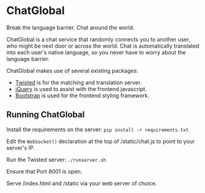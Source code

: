ChatGlobal
==========

Break the language barrier. Chat around the world.

ChatGlobal is a chat service that randomly connects you to another user, who might be next door or across the world. Chat is automatically translated into each user's native language, so you never have to worry about the language barrier.

ChatGlobal makes use of several existing packages:
* [Twisted](http://twistedmatrix.com/trac/) is for the matching and translation server.
* [jQuery](http://jquery.com/) is used to assist with the frontend javascript.
* [Bootstrap](http://getbootstrap.com/) is used for the frontend styling framework.

Running ChatGlobal
------------------

Install the requirements on the server:
`pip install -r requirements.txt`

Edit the `WebSocket()` declaration at the top of /static/chat.js to point to your server's IP.

Run the Twisted server:
`./runserver.sh`

Ensure that Port 8001 is open.

Serve /index.html and /static via your web server of choice.